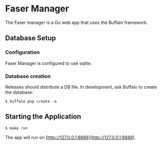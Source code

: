 # Faser Manager

The Faser manager is a Go web app that uses the Buffalo framework.

## Database Setup

### Configuration

Faser Manager is configured to use sqlite.

### Database creation

Releases should distribute a DB file.
In development, ask Buffalo to create the database:

	$ buffalo pop create -a

## Starting the Application

	$ make run

The app will run on [http://127.0.0.1:8888](http://127.0.0.1:8888).
